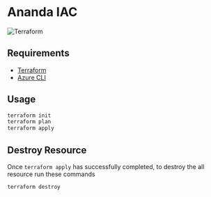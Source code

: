 # Ananda IAC
![Terraform](https://github.com/zeabix-cloud-native/ananda-iac/actions/workflows/terraform.yml/badge.svg)

## Requirements
- [Terraform](https://www.terraform.io/downloads.html)
- [Azure CLI](https://learn.microsoft.com/en-us/cli/azure/install-azure-cli)


## Usage
```sh
terraform init
terraform plan
terraform apply
```

## Destroy Resource
Once `terraform apply` has successfully completed, to destroy the all resource run these commands
```sh
terraform destroy
```
